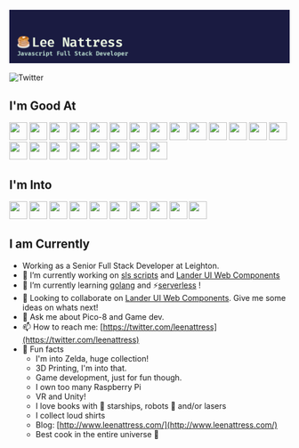 ![Profile Header](header.png)

![Twitter](https://img.shields.io/twitter/follow/leenattress?style=social)

## I'm Good At

<img height="32" width="32" src="https://cdn.jsdelivr.net/npm/simple-icons@v3/icons/javascript.svg" />
<img height="32" width="32" src="https://cdn.jsdelivr.net/npm/simple-icons@v3/icons/typescript.svg" />
<img height="32" width="32" src="https://cdn.jsdelivr.net/npm/simple-icons@v3/icons/css3.svg" />
<img height="32" width="32" src="https://cdn.jsdelivr.net/npm/simple-icons@v3/icons/tailwindcss.svg" />
<img height="32" width="32" src="https://cdn.jsdelivr.net/npm/simple-icons@v3/icons/node-dot-js.svg" />
<img height="32" width="32" src="https://cdn.jsdelivr.net/npm/simple-icons@v3/icons/angular.svg" />
<img height="32" width="32" src="https://cdn.jsdelivr.net/npm/simple-icons@v3/icons/svelte.svg" />
<img height="32" width="32" src="https://cdn.jsdelivr.net/npm/simple-icons@v3/icons/react.svg" />
<img height="32" width="32" src="https://cdn.jsdelivr.net/npm/simple-icons@v3/icons/serverless.svg" />
<img height="32" width="32" src="https://cdn.jsdelivr.net/npm/simple-icons@v3/icons/amazonaws.svg" />
<img height="32" width="32" src="https://cdn.jsdelivr.net/npm/simple-icons@v3/icons/jest.svg" />
<img height="32" width="32" src="https://cdn.jsdelivr.net/npm/simple-icons@v3/icons/cypress.svg" />
<img height="32" width="32" src="https://cdn.jsdelivr.net/npm/simple-icons@v3/icons/go.svg" />
<img height="32" width="32" src="https://cdn.jsdelivr.net/npm/simple-icons@v3/icons/unity.svg" />
<img height="32" width="32" src="https://cdn.jsdelivr.net/npm/simple-icons@v3/icons/ionic.svg" />
<img height="32" width="32" src="https://cdn.jsdelivr.net/npm/simple-icons@v3/icons/visualstudiocode.svg" />
<img height="32" width="32" src="https://cdn.jsdelivr.net/npm/simple-icons@v3/icons/webcomponents-dot-org.svg" />
<img height="32" width="32" src="https://cdn.jsdelivr.net/npm/simple-icons@v3/icons/figma.svg" />
<img height="32" width="32" src="https://cdn.jsdelivr.net/npm/simple-icons@v3/icons/adobephotoshop.svg" />
<img height="32" width="32" src="https://cdn.jsdelivr.net/npm/simple-icons@v3/icons/postman.svg" />
<img height="32" width="32" src="https://cdn.jsdelivr.net/npm/simple-icons@v3/icons/markdown.svg" />
<img height="32" width="32" src="https://cdn.jsdelivr.net/npm/simple-icons@v3/icons/storybook.svg" />

## I'm Into

<img height="32" width="32" src="https://cdn.jsdelivr.net/npm/simple-icons@v3/icons/nintendo.svg" />
<img height="32" width="32" src="https://cdn.jsdelivr.net/npm/simple-icons@v3/icons/nintendoswitch.svg" />
<img height="32" width="32" src="https://cdn.jsdelivr.net/npm/simple-icons@v3/icons/wiiu.svg" />
<img height="32" width="32" src="https://cdn.jsdelivr.net/npm/simple-icons@v3/icons/sega.svg" />
<img height="32" width="32" src="https://cdn.jsdelivr.net/npm/simple-icons@v3/icons/raspberrypi.svg" />
<img height="32" width="32" src="https://cdn.jsdelivr.net/npm/simple-icons@v3/icons/steam.svg" />
<img height="32" width="32" src="https://cdn.jsdelivr.net/npm/simple-icons@v3/icons/counter-strike.svg" />
<img height="32" width="32" src="https://cdn.jsdelivr.net/npm/simple-icons@v3/icons/arduino.svg" />
<img height="32" width="32" src="https://cdn.jsdelivr.net/npm/simple-icons@v3/icons/aseprite.svg" />
<img height="32" width="32" src="https://cdn.jsdelivr.net/npm/simple-icons@v3/icons/hackaday.svg" />

## I am Currently

- Working as a Senior Full Stack Developer at Leighton.
- 🔭 I’m currently working on [sls scripts](https://github.com/leenattress/slsscripts) and [Lander UI Web Components](https://github.com/leenattress/lander-ui)
- 🌱 I’m currently learning [golang](https://github.com/leenattress/goshootygame) and ⚡[serverless](https://www.serverless.com/framework/docs/) !
- 👯 Looking to collaborate on [Lander UI Web Components](https://github.com/leenattress/lander-ui). Give me some ideas on whats next!
- 💬 Ask me about Pico-8 and Game dev.
- 📫 How to reach me: [https://twitter.com/leenattress](https://twitter.com/leenattress)
- 🎉 Fun facts
    - I'm into Zelda, huge collection!
    - 3D Printing, I'm into that.
    - Game development, just for fun though.
    - I own too many Raspberry Pi
    - VR and Unity!
    - I love books with 🚀 starships, robots 🤖 and/or lasers
    - I collect loud shirts
    - Blog: [http://www.leenattress.com/](http://www.leenattress.com/)
    - Best cook in the entire universe 🌌


